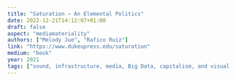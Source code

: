 ```yaml
---
title: "Saturation – An Elemental Politics"
date: 2022-12-21T14:12:07+01:00
draft: false
aspect: "mediamateriality"
authors: ["Melody Jue", "Rafico Ruiz"]
link: "https://www.dukeupress.edu/saturation"
medium: "book"
year: 2021
tags: ["sound, infrastructure, media, Big Data, capitalism, and visual culture", "Media Studies", "Cultural Studies", "Environmental Studies", "Stefan Helmreich", "Joanna Zylinska", "Avery Slater", "John Shiga", "Bishnupriya Ghosh", "Lisa Yin Han", "Rahul Mukherjee", "Bhaskar Sarkar", "Max Ritts", "Jeff Diamanti", "Marija Cetinić", "Janet Walker", "Mél Hogan", "Melody Jue", "Rafico Ruiz"]
---
```


